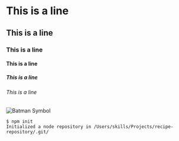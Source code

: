 # This is a line 
## This is a line 
### This is a line 
#### This is a line
##### This is a line
###### This is a line

![Batman Symbol](https://github.com/oliverTwist2/skills-communicate-using-markdown/assets/104382427/f5dd20e1-7c5a-4ae2-bf05-291b65b142f5)

```
$ npm init
Initialized a node repository in /Users/skills/Projects/recipe-repository/.git/
```
